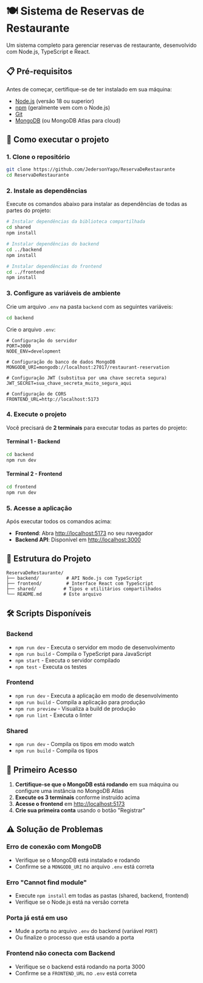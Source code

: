 # 🍽️ Sistema de Reservas de Restaurante

Um sistema completo para gerenciar reservas de restaurante, desenvolvido com Node.js, TypeScript e React.

## 📋 Pré-requisitos

Antes de começar, certifique-se de ter instalado em sua máquina:

- [Node.js](https://nodejs.org/) (versão 18 ou superior)
- [npm](https://www.npmjs.com/) (geralmente vem com o Node.js)
- [Git](https://git-scm.com/)
- [MongoDB](https://www.mongodb.com/try/download/community) (ou MongoDB Atlas para cloud)

## 🚀 Como executar o projeto

### 1. Clone o repositório

```bash
git clone https://github.com/JedersonYago/ReservaDeRestaurante
cd ReservaDeRestaurante
```

### 2. Instale as dependências

Execute os comandos abaixo para instalar as dependências de todas as partes do projeto:

```bash
# Instalar dependências da biblioteca compartilhada
cd shared
npm install

# Instalar dependências do backend
cd ../backend
npm install

# Instalar dependências do frontend
cd ../frontend
npm install
```

### 3. Configure as variáveis de ambiente

Crie um arquivo `.env` na pasta `backend` com as seguintes variáveis:

```bash
cd backend
```

Crie o arquivo `.env`:

```env
# Configuração do servidor
PORT=3000
NODE_ENV=development

# Configuração do banco de dados MongoDB
MONGODB_URI=mongodb://localhost:27017/restaurant-reservation

# Configuração JWT (substitua por uma chave secreta segura)
JWT_SECRET=sua_chave_secreta_muito_segura_aqui

# Configuração de CORS
FRONTEND_URL=http://localhost:5173
```

### 4. Execute o projeto

Você precisará de **2 terminais** para executar todas as partes do projeto:

#### Terminal 1 - Backend

```bash
cd backend
npm run dev
```

#### Terminal 2 - Frontend

```bash
cd frontend
npm run dev
```

### 5. Acesse a aplicação

Após executar todos os comandos acima:

- **Frontend**: Abra [http://localhost:5173](http://localhost:5173) no seu navegador
- **Backend API**: Disponível em [http://localhost:3000](http://localhost:3000)

## 📁 Estrutura do Projeto

```
ReservaDeRestaurante/
├── backend/          # API Node.js com TypeScript
├── frontend/         # Interface React com TypeScript
├── shared/          # Tipos e utilitários compartilhados
└── README.md        # Este arquivo
```

## 🛠️ Scripts Disponíveis

### Backend

- `npm run dev` - Executa o servidor em modo de desenvolvimento
- `npm run build` - Compila o TypeScript para JavaScript
- `npm start` - Executa o servidor compilado
- `npm test` - Executa os testes

### Frontend

- `npm run dev` - Executa a aplicação em modo de desenvolvimento
- `npm run build` - Compila a aplicação para produção
- `npm run preview` - Visualiza a build de produção
- `npm run lint` - Executa o linter

### Shared

- `npm run dev` - Compila os tipos em modo watch
- `npm run build` - Compila os tipos

## 🎯 Primeiro Acesso

1. **Certifique-se que o MongoDB está rodando** em sua máquina ou configure uma instância no MongoDB Atlas
2. **Execute os 3 terminais** conforme instruído acima
3. **Acesse o frontend** em [http://localhost:5173](http://localhost:5173)
4. **Crie sua primeira conta** usando o botão "Registrar"

## ⚠️ Solução de Problemas

### Erro de conexão com MongoDB

- Verifique se o MongoDB está instalado e rodando
- Confirme se a `MONGODB_URI` no arquivo `.env` está correta

### Erro "Cannot find module"

- Execute `npm install` em todas as pastas (shared, backend, frontend)
- Verifique se o Node.js está na versão correta

### Porta já está em uso

- Mude a porta no arquivo `.env` do backend (variável `PORT`)
- Ou finalize o processo que está usando a porta

### Frontend não conecta com Backend

- Verifique se o backend está rodando na porta 3000
- Confirme se a `FRONTEND_URL` no `.env` está correta
